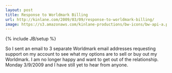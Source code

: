 ```yaml
---
layout: post
title: Response to Worldmark Billing
url: http://kinlane.com/2009/03/09/response-to-worldmark-billing/
image: https://s3.amazonaws.com/kinlane-productions/bw-icons/bw-api-a.png
---
```

{% include JB/setup %}
So I sent an email to 3 separate Worldmark email addresses requesting support on my account to see what my options are to sell or buy out my Worldmark. I am no longer happy and want to get out of the relationship.
Monday 3/9/2009 and I have still yet to hear from anyone.